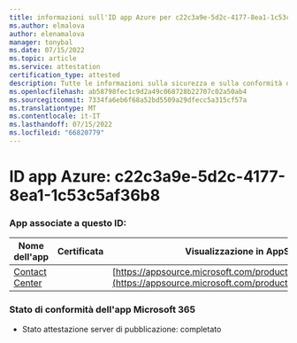 ```yaml
---
title: informazioni sull'ID app Azure per c22c3a9e-5d2c-4177-8ea1-1c53c5af36b8
ms.author: elmalova
author: elenamalova
manager: tonybal
ms.date: 07/15/2022
ms.topic: article
ms.service: attestation
certification_type: attested
description: Tutte le informazioni sulla sicurezza e sulla conformità disponibili per c22c3a9e-5d2c-4177-8ea1-1c53c5af36b8.
ms.openlocfilehash: ab58798fec1c9d2a49c068728b22707c02a50ab4
ms.sourcegitcommit: 7334fa6eb6f68a52bd5509a29dfecc5a315cf57a
ms.translationtype: MT
ms.contentlocale: it-IT
ms.lasthandoff: 07/15/2022
ms.locfileid: "66820779"
---
```

# <a name="azure-app-id-c22c3a9e-5d2c-4177-8ea1-1c53c5af36b8"></a>ID app Azure: c22c3a9e-5d2c-4177-8ea1-1c53c5af36b8


### <a name="apps-associated-with-this-id"></a>App associate a questo ID:
| **Nome dell'app** | **Certificata** | **Visualizzazione in AppSource** |
|--------------|---------------|-----------------------|
| [Contact Center](../forward/WA200001428.md) |  | [https://appsource.microsoft.com/product/office/WA200001428](https://appsource.microsoft.com/product/office/WA200001428) |

### <a name="microsoft-365-app-compliance-status"></a>Stato di conformità dell'app Microsoft 365
- Stato attestazione server di pubblicazione: completato
